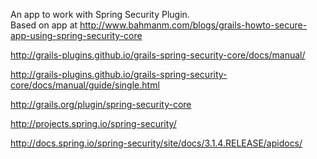 An app to work with Spring Security Plugin.    
Based on app at http://www.bahmanm.com/blogs/grails-howto-secure-app-using-spring-security-core    

http://grails-plugins.github.io/grails-spring-security-core/docs/manual/   

http://grails-plugins.github.io/grails-spring-security-core/docs/manual/guide/single.html   

http://grails.org/plugin/spring-security-core   

http://projects.spring.io/spring-security/   

http://docs.spring.io/spring-security/site/docs/3.1.4.RELEASE/apidocs/  


